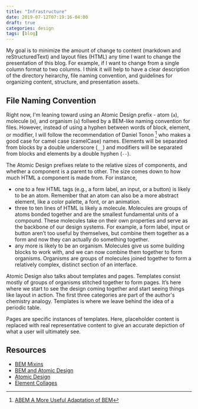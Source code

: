 ```yaml
---
title: "Infrastructure"
date: 2019-07-12T07:19:16-04:00
draft: true
categories: design
tags: [blog]
---
```


My goal is to minimize the amount of change to content (markdown and reStructuredText) and layout files (HTML) any time I want to change the presentation of this blog. For example, if I want to change from a single column format to two columns. I think it will help to have a clear description of the directory heirarchy, file naming convention, and guidelines for organizing content, structure, and presentation assets.
<!--more-->

## File Naming Convention

Right now, I'm leaning toward using an Atomic Design prefix - atom (`a`), molecule (`m`), and organism (`o`) follwed by a BEM-like naming convention for files. However, instead of using a hyphen between words of block, element, or modifier, I will follow the recommendation of Daniel Tonon [^1] who makes a good case for camel case (camelCase) names. Elements will be separated from blocks by a double underscore (`__`) and modifiers will be separated from blocks and elements by a double hyphen (`--`).

The Atomic Design prefixes relate to the relative sizes of components, and whether a component is a parent to other. The size comes down to how much HTML a component is made from. For instance,

- one to a few HTML tags (e.g., a form label, an input, or a button) is likely to be an atom. Remember that an atom can also be a more abstract element, like a color palette, a font, or an animation.
- three to ten lines of HTML is likely a molecule. Molecules are groups of atoms bonded together and are the smallest fundamental units of a compound. These molecules take on their own properties and serve as the backbone of our design systems. For example, a form label, input or button aren’t too useful by themselves, but combine them together as a form and now they can actually do something together.
- any more is likely to be an organism. Molecules give us some building blocks to work with, and we can now combine them together to form organisms. Organisms are groups of molecules joined together to form a relatively complex, distinct section of an interface.

Atomic Design also talks about templates and pages. Templates consist mostly of groups of organisms stitched together to form pages. It’s here where we start to see the design coming together and start seeing things like layout in action. The first three categories are part of the author's chemistry analogy. Templates is where we leave behind the idea of a periodic table.

Pages are specific instances of templates. Here, placeholder content is replaced with real representative content to give an accurate depiction of what a user will ultimately see.

## Resources

[^1]: [ABEM A More Useful Adaptation of BEM](https://css-tricks.com/abem-useful-adaptation-bem/)

- [BEM Mixins](https://css-tricks.com/snippets/sass/bem-mixins/)
- [BEM and Atomic Design](https://www.lullabot.com/articles/bem-atomic-design-a-css-architecture-worth-loving)
- [Atomic Design](http://bradfrost.com/blog/post/atomic-web-design/)
- [Element Collages](http://v3.danielmall.com/articles/rif-element-collages/)
